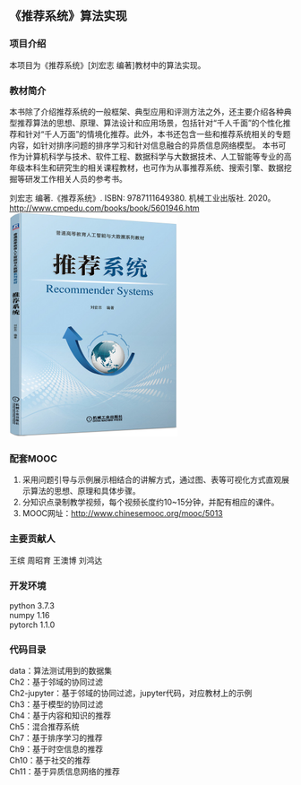 ## 《推荐系统》算法实现  

### 项目介绍
本项目为《推荐系统》[刘宏志 编著]教材中的算法实现。

### 教材简介 
本书除了介绍推荐系统的一般框架、典型应用和评测方法之外，还主要介绍各种典型推荐算法的思想、原理、算法设计和应用场景，包括针对“千人千面”的个性化推荐和针对“千人万面”的情境化推荐。此外，本书还包含一些和推荐系统相关的专题内容，如针对排序问题的排序学习和针对信息融合的异质信息网络模型。 本书可作为计算机科学与技术、软件工程、数据科学与大数据技术、人工智能等专业的高年级本科生和研究生的相关课程教材，也可作为从事推荐系统、搜索引擎、数据挖掘等研发工作相关人员的参考书。


刘宏志 编著.《推荐系统》. ISBN: 9787111649380. 机械工业出版社. 2020。    
http://www.cmpedu.com/books/book/5601946.htm  
  <img src="https://github.com/LiuHongzhi-PKU/RSBook/blob/master/cover.jpg" width = "300" height = "400" alt="" align="教材封面" />

### 配套MOOC
1. 采用问题引导与示例展示相结合的讲解方式，通过图、表等可视化方式直观展示算法的思想、原理和具体步骤。       
2. 分知识点录制教学视频，每个视频长度约10~15分钟，并配有相应的课件。      
3. MOOC网址：http://www.chinesemooc.org/mooc/5013       

### 主要贡献人
王缤 周昭育 王澳博 刘鸿达    

### 开发环境
python 3.7.3            
numpy 1.16          
pytorch 1.1.0           

### 代码目录
data：算法测试用到的数据集     
Ch2：基于邻域的协同过滤    
Ch2-jupyter：基于邻域的协同过滤，jupyter代码，对应教材上的示例    
Ch3：基于模型的协同过滤    
Ch4：基于内容和知识的推荐    
Ch5：混合推荐系统    
Ch7：基于排序学习的推荐    
Ch9：基于时空信息的推荐    
Ch10：基于社交的推荐    
Ch11：基于异质信息网络的推荐    



